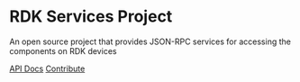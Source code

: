 # RDK Services Project
An open source project that provides JSON-RPC services for accessing the components on RDK devices

[API Docs](README.md)
[Contribute](https://github.com/rdkcentral/rdkservices/blob/main/README.md#contributing-to-rdkservices)